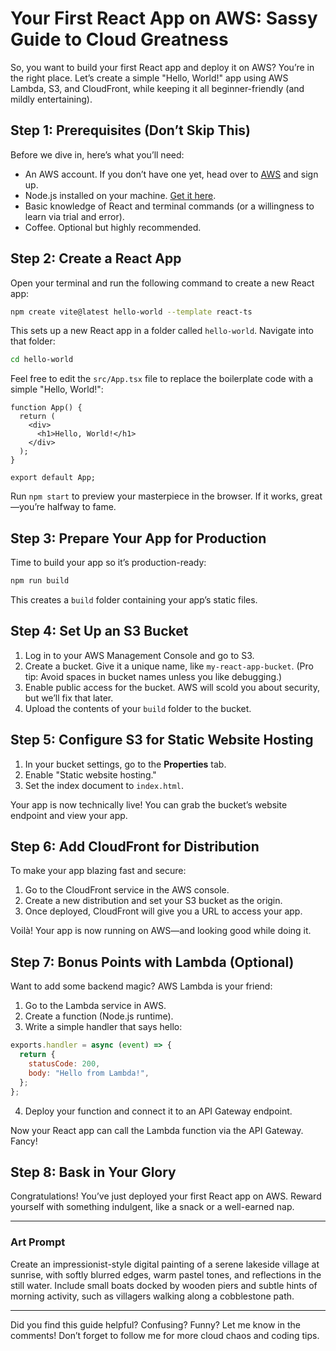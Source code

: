 # Your First React App on AWS: Sassy Guide to Cloud Greatness

So, you want to build your first React app and deploy it on AWS? You’re in the right place. Let’s create a simple "Hello, World!" app using AWS Lambda, S3, and CloudFront, while keeping it all beginner-friendly (and mildly entertaining).

## Step 1: Prerequisites (Don’t Skip This)
Before we dive in, here’s what you’ll need:

- An AWS account. If you don’t have one yet, head over to [AWS](https://aws.amazon.com/) and sign up.
- Node.js installed on your machine. [Get it here](https://nodejs.org/).
- Basic knowledge of React and terminal commands (or a willingness to learn via trial and error).
- Coffee. Optional but highly recommended.

## Step 2: Create a React App
Open your terminal and run the following command to create a new React app:

```bash
npm create vite@latest hello-world --template react-ts
```

This sets up a new React app in a folder called `hello-world`. Navigate into that folder:

```bash
cd hello-world
```

Feel free to edit the `src/App.tsx` file to replace the boilerplate code with a simple \"Hello, World!\":

```tsx
function App() {
  return (
    <div>
      <h1>Hello, World!</h1>
    </div>
  );
}

export default App;
```

Run `npm start` to preview your masterpiece in the browser. If it works, great—you’re halfway to fame.

## Step 3: Prepare Your App for Production
Time to build your app so it’s production-ready:

```bash
npm run build
```

This creates a `build` folder containing your app’s static files.

## Step 4: Set Up an S3 Bucket
1. Log in to your AWS Management Console and go to S3.
2. Create a bucket. Give it a unique name, like `my-react-app-bucket`. (Pro tip: Avoid spaces in bucket names unless you like debugging.)
3. Enable public access for the bucket. AWS will scold you about security, but we’ll fix that later.
4. Upload the contents of your `build` folder to the bucket.

## Step 5: Configure S3 for Static Website Hosting
1. In your bucket settings, go to the **Properties** tab.
2. Enable "Static website hosting."
3. Set the index document to `index.html`.

Your app is now technically live! You can grab the bucket’s website endpoint and view your app.

## Step 6: Add CloudFront for Distribution
To make your app blazing fast and secure:

1. Go to the CloudFront service in the AWS console.
2. Create a new distribution and set your S3 bucket as the origin.
3. Once deployed, CloudFront will give you a URL to access your app.

Voilà! Your app is now running on AWS—and looking good while doing it.

## Step 7: Bonus Points with Lambda (Optional)
Want to add some backend magic? AWS Lambda is your friend:

1. Go to the Lambda service in AWS.
2. Create a function (Node.js runtime).
3. Write a simple handler that says hello:

```javascript
exports.handler = async (event) => {
  return {
    statusCode: 200,
    body: "Hello from Lambda!",
  };
};
```

4. Deploy your function and connect it to an API Gateway endpoint.

Now your React app can call the Lambda function via the API Gateway. Fancy!

## Step 8: Bask in Your Glory
Congratulations! You’ve just deployed your first React app on AWS. Reward yourself with something indulgent, like a snack or a well-earned nap.

---

### Art Prompt
Create an impressionist-style digital painting of a serene lakeside village at sunrise, with softly blurred edges, warm pastel tones, and reflections in the still water. Include small boats docked by wooden piers and subtle hints of morning activity, such as villagers walking along a cobblestone path.

---

Did you find this guide helpful? Confusing? Funny? Let me know in the comments! Don’t forget to follow me for more cloud chaos and coding tips.


